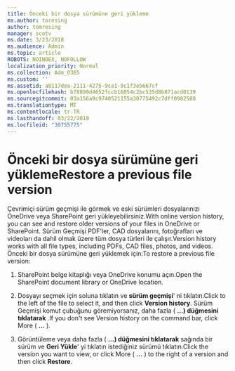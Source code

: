 ```yaml
---
title: Önceki bir dosya sürümüne geri yükleme
ms.author: toresing
author: tomresing
manager: scotv
ms.date: 3/23/2018
ms.audience: Admin
ms.topic: article
ROBOTS: NOINDEX, NOFOLLOW
localization_priority: Normal
ms.collection: Adm_O365
ms.custom: ''
ms.assetid: a8117dea-2111-4275-9ca1-9c1f3e5667cf
ms.openlocfilehash: b78899d4652fccb16054c2bc535d8b871acd0139
ms.sourcegitcommit: 03a156a9c9740521155a30775492c7dff0982588
ms.translationtype: MT
ms.contentlocale: tr-TR
ms.lasthandoff: 03/22/2019
ms.locfileid: "30755775"
---
```

# <a name="restore-a-previous-file-version"></a><span data-ttu-id="bf420-102">Önceki bir dosya sürümüne geri yükleme</span><span class="sxs-lookup"><span data-stu-id="bf420-102">Restore a previous file version</span></span>

<span data-ttu-id="bf420-103">Çevrimiçi sürüm geçmişi ile görmek ve eski sürümleri dosyalarınızı OneDrive veya SharePoint geri yükleyebilirsiniz.</span><span class="sxs-lookup"><span data-stu-id="bf420-103">With online version history, you can see and restore older versions of your files in OneDrive or SharePoint.</span></span> <span data-ttu-id="bf420-104">Sürüm Geçmişi PDF'ler, CAD dosyalarını, fotoğrafları ve videoları da dahil olmak üzere tüm dosya türleri ile çalışır.</span><span class="sxs-lookup"><span data-stu-id="bf420-104">Version history works with all file types, including PDFs, CAD files, photos, and videos.</span></span> <span data-ttu-id="bf420-105">Önceki bir dosya sürümüne geri yüklemek için:</span><span class="sxs-lookup"><span data-stu-id="bf420-105">To restore a previous file version:</span></span>
  
1. <span data-ttu-id="bf420-106">SharePoint belge kitaplığı veya OneDrive konumu açın.</span><span class="sxs-lookup"><span data-stu-id="bf420-106">Open the SharePoint document library or OneDrive location.</span></span>
    
2. <span data-ttu-id="bf420-107">Dosyayı seçmek için soluna tıklatın ve **sürüm geçmişi**' ni tıklatın.</span><span class="sxs-lookup"><span data-stu-id="bf420-107">Click to the left of the file to select it, and then click **Version history**.</span></span> <span data-ttu-id="bf420-108">Sürüm Geçmişi komut çubuğunu göremiyorsanız, daha fazla ( **...) düğmesini tıklatarak** .</span><span class="sxs-lookup"><span data-stu-id="bf420-108">If you don't see Version history on the command bar, click More ( **...** ).</span></span> 
    
3. <span data-ttu-id="bf420-109">Görüntüleme veya daha fazla ( **...) düğmesini tıklatarak** sağında bir sürüm ve **Geri Yükle**' yi tıklatın istediğiniz sürümü tıklatın.</span><span class="sxs-lookup"><span data-stu-id="bf420-109">Click the version you want to view, or click More ( **...** ) to the right of a version and then click **Restore**.</span></span>
    

